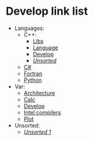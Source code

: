 # Develop link list

* Languages:
  * C++:
    * [Libs](cpp/cpp-libs.md)
    * [Language](cpp/cpp-language.md)
    * [Develop](cpp/cpp-develop.md)
    * [*Unsorted*](cpp/cpp-unsorted.md)
  * [C#](csharp/csharp.md)
  * [Fortran](fortran/fortran.md)
  * [Python](python/python.md)
* Var:
  * [Architecture](var/architecture.md)
  * [Calc](var/calc.md)
  * [Develop](var/develop.md)
  * [Intel compilers](var/intel-compilers.md)
  * [Plot](var/plot.md)
* Unsorted:
  * [*Unsorted 1*](unsorted/unsorted-1.md)
